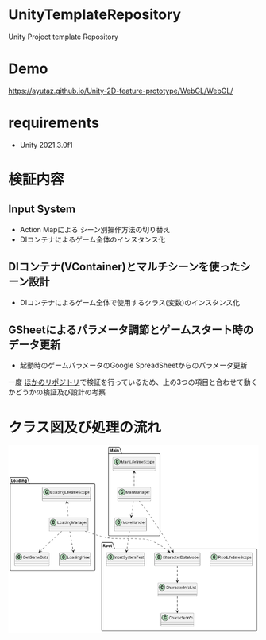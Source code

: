 # UnityTemplateRepository

Unity Project template Repository

# Demo
https://ayutaz.github.io/Unity-2D-feature-prototype/WebGL/WebGL/

# requirements

* Unity 2021.3.0f1

# 検証内容

## Input System

* Action Mapによる シーン別操作方法の切り替え
* DIコンテナによるゲーム全体のインスタンス化

## DIコンテナ(VContainer)とマルチシーンを使ったシーン設計

* DIコンテナによるゲーム全体で使用するクラス(変数)のインスタンス化

## GSheetによるパラメータ調節とゲームスタート時のデータ更新

* 起動時のゲームパラメータのGoogle SpreadSheetからのパラメータ更新

一度 [ほかのリポジトリ](https://github.com/ayutaz/G-Sheet-Unity-Instead-AssetBundle)で検証を行っているため、上の3つの項目と合わせて動くかどうかの検証及び設計の考察


# クラス図及び処理の流れ

![](docs/ClassDiagram.png)